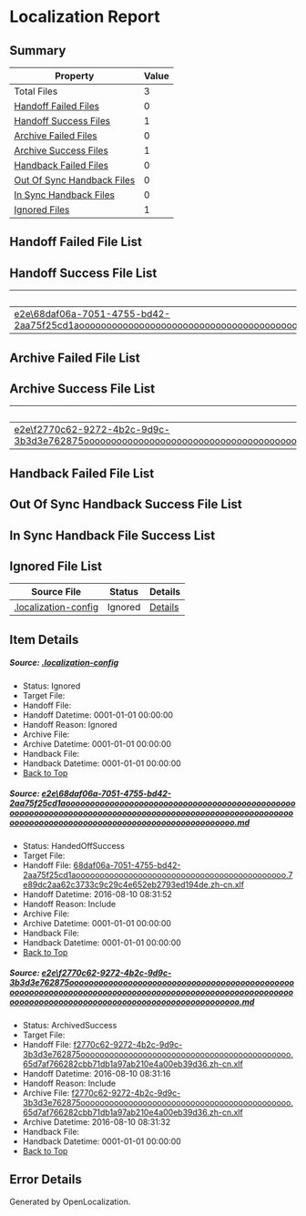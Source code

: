 # <a name='report-top'></a> Localization Report

## Summary
 Property | Value 
 -------- | ----- 
 Total Files | 3
[ Handoff Failed Files ](#handoff-failed-list)| 0
[ Handoff Success Files ](#handoff-success-list)| 1
[ Archive Failed Files ](#archive-failed-list)| 0
[ Archive Success Files ](#archive-success-list)| 1
[ Handback Failed Files ](#handback-failed-list)| 0
[ Out Of Sync Handback Files ](#outofsync-handback-success-list)| 0
[ In Sync Handback Files ](#insync-handback-success-list)| 0
[ Ignored Files ](#ignored-list)| 1

## <a name='handoff-failed-list'></a> Handoff Failed File List

## <a name='handoff-success-list'></a> Handoff Success File List
 Source File | Status | Details 
 ----------- | ------ | ------- 
 [e2e\68daf06a-7051-4755-bd42-2aa75f25cd1aooooooooooooooooooooooooooooooooooooooooooooooooooooooooooooooooooooooooooooooooooooooooooooooooooooooooooooooooooooooooooooooooooooooooooooooooooooooo.md](https://github.com/OpenLocalizationTestOrg/oltest/blob/484ccbad47eca8220f6d21980c437805f8208ed6/e2e/68daf06a-7051-4755-bd42-2aa75f25cd1aooooooooooooooooooooooooooooooooooooooooooooooooooooooooooooooooooooooooooooooooooooooooooooooooooooooooooooooooooooooooooooooooooooooooooooooooooooooo.md) | HandedOffSuccess | [Details](#b8e13123a2b93ee1733cdab3a46a747c92d40b3c1)

## <a name='archive-failed-list'></a> Archive Failed File List

## <a name='archive-success-list'></a> Archive Success File List
 Source File | Status | Details 
 ----------- | ------ | ------- 
 [e2e\f2770c62-9272-4b2c-9d9c-3b3d3e762875ooooooooooooooooooooooooooooooooooooooooooooooooooooooooooooooooooooooooooooooooooooooooooooooooooooooooooooooooooooooooooooooooooooooooooooooooooooooo.md](https://github.com/OpenLocalizationTestOrg/oltest/blob/e8e6438152174e45f3db5c42756de933f1450d4e/e2e/f2770c62-9272-4b2c-9d9c-3b3d3e762875ooooooooooooooooooooooooooooooooooooooooooooooooooooooooooooooooooooooooooooooooooooooooooooooooooooooooooooooooooooooooooooooooooooooooooooooooooooooo.md) | ArchivedSuccess | [Details](#8cca893d36a4b31aec4dc0e729ecd9ad3127e75b2)

## <a name='handback-failed-list'></a> Handback Failed File List

## <a name='outofsync-handback-success-list'></a> Out Of Sync Handback Success File List

## <a name='insync-handback-success-list'></a> In Sync Handback File Success List

## <a name='ignored-list'></a> Ignored File List
 Source File | Status | Details 
 ----------- | ------ | ------- 
 [.localization-config](https://github.com/OpenLocalizationTestOrg/oltest/blob/484ccbad47eca8220f6d21980c437805f8208ed6/.localization-config) | Ignored | [Details](#3d4f252ac210baf56311d7e97dcc2db10974dbd20)

## Item Details
##### <a name='3d4f252ac210baf56311d7e97dcc2db10974dbd20'></a> Source: [.localization-config](https://github.com/OpenLocalizationTestOrg/oltest/blob/484ccbad47eca8220f6d21980c437805f8208ed6/.localization-config)
* Status: Ignored
* Target File: 
* Handoff File: 
* Handoff Datetime: 0001-01-01 00:00:00
* Handoff Reason: Ignored
* Archive File: 
* Archive Datetime: 0001-01-01 00:00:00
* Handback File: 
* Handback Datetime: 0001-01-01 00:00:00
* [Back to Top](#report-top)

##### <a name='b8e13123a2b93ee1733cdab3a46a747c92d40b3c1'></a> Source: [e2e\68daf06a-7051-4755-bd42-2aa75f25cd1aooooooooooooooooooooooooooooooooooooooooooooooooooooooooooooooooooooooooooooooooooooooooooooooooooooooooooooooooooooooooooooooooooooooooooooooooooooooo.md](https://github.com/OpenLocalizationTestOrg/oltest/blob/484ccbad47eca8220f6d21980c437805f8208ed6/e2e/68daf06a-7051-4755-bd42-2aa75f25cd1aooooooooooooooooooooooooooooooooooooooooooooooooooooooooooooooooooooooooooooooooooooooooooooooooooooooooooooooooooooooooooooooooooooooooooooooooooooooo.md)
* Status: HandedOffSuccess
* Target File: 
* Handoff File: [68daf06a-7051-4755-bd42-2aa75f25cd1aoooooooooooooooooooooooooooooooooooooooooooo.7e89dc2aa62c3733c9c29c4e652eb2793ed194de.zh-cn.xlf](https://github.com/OpenLocalizationTestOrg/olhandoff-e2e/blob/be737f3996486b95b2654a74ad213b584d1e285d/ol-handoff/OpenLocalizationTestOrg/ol-test-zhcn/ci/ht/68daf06a-7051-4755-bd42-2aa75f25cd1aoooooooooooooooooooooooooooooooooooooooooooo.7e89dc2aa62c3733c9c29c4e652eb2793ed194de.zh-cn.xlf)
* Handoff Datetime: 2016-08-10 08:31:52
* Handoff Reason: Include
* Archive File: 
* Archive Datetime: 0001-01-01 00:00:00
* Handback File: 
* Handback Datetime: 0001-01-01 00:00:00
* [Back to Top](#report-top)

##### <a name='8cca893d36a4b31aec4dc0e729ecd9ad3127e75b2'></a> Source: [e2e\f2770c62-9272-4b2c-9d9c-3b3d3e762875ooooooooooooooooooooooooooooooooooooooooooooooooooooooooooooooooooooooooooooooooooooooooooooooooooooooooooooooooooooooooooooooooooooooooooooooooooooooo.md](https://github.com/OpenLocalizationTestOrg/oltest/blob/e8e6438152174e45f3db5c42756de933f1450d4e/e2e/f2770c62-9272-4b2c-9d9c-3b3d3e762875ooooooooooooooooooooooooooooooooooooooooooooooooooooooooooooooooooooooooooooooooooooooooooooooooooooooooooooooooooooooooooooooooooooooooooooooooooooooo.md)
* Status: ArchivedSuccess
* Target File: 
* Handoff File: [f2770c62-9272-4b2c-9d9c-3b3d3e762875oooooooooooooooooooooooooooooooooooooooooooo.65d7af766282cbb71db1a97ab210e4a00eb39d36.zh-cn.xlf](https://github.com/OpenLocalizationTestOrg/olhandoff-e2e/blob/f16455dde8bb2502bbb756dc5855d2ec15ae3df3/ol-handoff/OpenLocalizationTestOrg/ol-test-zhcn/ci/ht/f2770c62-9272-4b2c-9d9c-3b3d3e762875oooooooooooooooooooooooooooooooooooooooooooo.65d7af766282cbb71db1a97ab210e4a00eb39d36.zh-cn.xlf)
* Handoff Datetime: 2016-08-10 08:31:16
* Handoff Reason: Include
* Archive File: [f2770c62-9272-4b2c-9d9c-3b3d3e762875oooooooooooooooooooooooooooooooooooooooooooo.65d7af766282cbb71db1a97ab210e4a00eb39d36.zh-cn.xlf](https://github.com/OpenLocalizationTestOrg/olhandoff-e2e/blob/8ac853cc198d52522bcb5ba882ca87ff4b66bf5c/ol-archive/OpenLocalizationTestOrg/ol-test-zhcn/ci/ht/f2770c62-9272-4b2c-9d9c-3b3d3e762875oooooooooooooooooooooooooooooooooooooooooooo.65d7af766282cbb71db1a97ab210e4a00eb39d36.zh-cn.xlf)
* Archive Datetime: 2016-08-10 08:31:32
* Handback File: 
* Handback Datetime: 0001-01-01 00:00:00
* [Back to Top](#report-top)


## Error Details

Generated by OpenLocalization.
